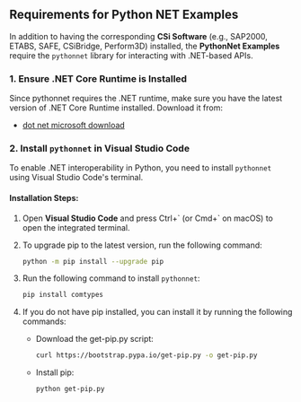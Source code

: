 ## **Requirements for Python NET Examples**

In addition to having the corresponding **CSi Software** (e.g., SAP2000, ETABS, SAFE, CSiBridge, Perform3D) installed, the **PythonNet Examples** require the `pythonnet` library for interacting with .NET-based APIs.

### 1. **Ensure .NET Core Runtime is Installed**
Since pythonnet requires the .NET runtime, make sure you have the latest version of .NET Core Runtime installed. Download it from:
- [dot net microsoft download](https://dotnet.microsoft.com/en-us/download)
### 2. **Install `pythonnet` in Visual Studio Code**

To enable .NET interoperability in Python, you need to install `pythonnet` using Visual Studio Code's terminal.

#### Installation Steps:

1. Open **Visual Studio Code** and press Ctrl+\` (or Cmd+\` on macOS) to open the integrated terminal.
2. To upgrade pip to the latest version, run the following command:

   ```bash
   python -m pip install --upgrade pip
3. Run the following command to install `pythonnet`:

   ```bash
   pip install comtypes
4. If you do not have pip installed, you can install it by running the following commands:
   - Download the get-pip.py script:

      ```bash 
      curl https://bootstrap.pypa.io/get-pip.py -o get-pip.py   
   - Install pip:

      ```bash 
      python get-pip.py
